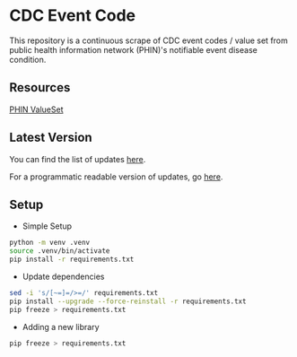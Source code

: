 # CDC Event Code

This repository is a continuous scrape of CDC event codes / value set from public health information network (PHIN)'s notifiable event disease condition.

## Resources

[PHIN ValueSet](https://phinvads.cdc.gov/vads/ViewValueSet.action?id=34ED25E7-F582-EC11-81AA-005056ABE2F0)

## Latest Version

You can find the list of updates [here](/data/README.md).

For a programmatic readable version of updates, go [here](/data/event_code_files.json).

## Setup

- Simple Setup

```bash
python -m venv .venv
source .venv/bin/activate
pip install -r requirements.txt
```

- Update dependencies

```bash
sed -i 's/[~=]=/>=/' requirements.txt
pip install --upgrade --force-reinstall -r requirements.txt
pip freeze > requirements.txt
```

- Adding a new library

```bash
pip freeze > requirements.txt
```
